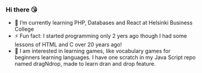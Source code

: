 ### Hi there 😘

- 🌱 I’m currently learning PHP, Databases and React at Helsinki Business College
- ⚡ Fun fact: I started programming only 2 yers ago though I had some lessons of HTML and C over 20 years ago!
- 👀 I am interested in learning games, like vocabulary games for beginners learning languages. I have one scratch in my Java Script repo named dragNdrop, made to learn dran and drop feature.

<!--
**HeliHaavisto/HeliHaavisto** is a ✨ _special_ ✨ repository because its `README.md` (this file) appears on your GitHub profile.

Here are some ideas to get you started:

- 🔭 I’m currently working on ...
- 🌱 I’m currently learning ...
- 👯 I’m looking to collaborate on ...
- 🤔 I’m looking for help with ...
- 💬 Ask me about ...
- 📫 How to reach me: ...
- 😄 Pronouns: ...
- ⚡ Fun fact: ...
-->
